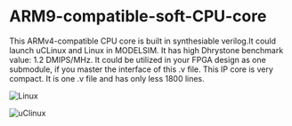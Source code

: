 # ARM9-compatible-soft-CPU-core
This ARMv4-compatible CPU core is built in synthesiable verilog.It could launch uCLinux and Linux in MODELSIM. It has high Dhrystone benchmark value: 1.2 DMIPS/MHz.  It could be utilized in your FPGA design as one submodule, if you master the interface of this .v file.  This IP core is very compact. It is one .v file and has only less 1800 lines.

![Linux](https://github.com/risclite/ARM9-compatible-soft-CPU-core/blob/master/linux.png)

![uClinux](https://github.com/risclite/ARM9-compatible-soft-CPU-core/blob/master/uclinux.jpg)

